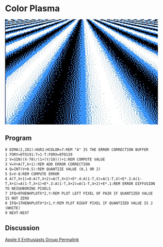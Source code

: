 # Color Plasma

![image](images/color-plasma.jpg "Color Plasma Screenshot")

## Program

```applesoft
0 DIMA(2,281):HGR2:HCOLOR=7:REM "A" IS THE ERROR CORRECTION BUFFER
1 FORY=0TO191:T=1-T:FORX=0TO139
2 V=SIN((X-70)/(1+(Y/10)))+1:REM COMPUTE VALUE
3 V=V+A(T,X+1):REM ADD ERROR CORRECTION
4 Q=INT(V+0.5):REM QUANTIZE VALUE (0,1 OR 2)
5 E=V-Q:REM COMPUTE ERROR
6 A(T,X+1)=0:A(T,X+2)=A(T,X+2)+E*.4:A(1-T,X)=A(1-T,X)+E*.2:A(1-T,X+1)=A(1-T,X+1)+E*.3:A(1-T,X+2)=A(1-T,X+2)+E*.1:REM ERROR DIFFUSION TO NEIGHBORING PIXELS
7 IFQ>0THENHPLOTX*2,Y:REM PLOT LEFT PIXEL OF PAIR IF QUANTIZED VALUE IS NOT ZERO
8 IFQ>1THENHPLOTX*2+1,Y:REM PLOT RIGHT PIXEL IF QUANTIZED VALUE IS 2 (WHITE)
9 NEXT:NEXT
```

## Discussion

[Apple II Enthusiasts Group Permalink](https://www.facebook.com/groups/5251478676/permalink/10158230715378677/)
